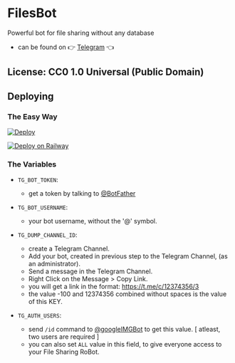 # FiIesBot

Powerful bot for file sharing without any database

- can be found on 👉 [Telegram](https://telegram.dog/GoFiIesBot) 👈


## License: CC0 1.0 Universal (Public Domain)


## Deploying

### The Easy Way

[![Deploy](https://www.herokucdn.com/deploy/button.svg)](https://dashboard.heroku.com/new?button-url=https%3A%2F%2Fgithub.com%2F&template=https://github.com/Tysonmovierulz/Thalimai-File-Store-Bot)


[![Deploy on Railway](https://railway.app/button.svg)](https://railway.app/new/template/laPcn3?referralCode=jugnucode)




### The Variables

- `TG_BOT_TOKEN`: 
  - get a token by talking to [@BotFather](https://telegram.dog/BotFather)

- `TG_BOT_USERNAME`:
  - your bot username, without the '@' symbol.

- `TG_DUMP_CHANNEL_ID`:
  - create a Telegram Channel.
  - Add your bot, created in previous step to the Telegram Channel, (as an administrator).
  - Send a message in the Telegram Channel.
  - Right Click on the Message > Copy Link.
  - you will get a link in the format: https://t.me/c/12374356/3
  - the value -100 and 12374356 combined without spaces is the value of this KEY.

- `TG_AUTH_USERS`:
  - send `/id` command to [@googleIMGBot](https://telegram.dog/googleIMGBot) to get this value. [ atleast, two users are required ]
  - you can also set `ALL` value in this field, to give everyone access to your File Sharing RoBot.
